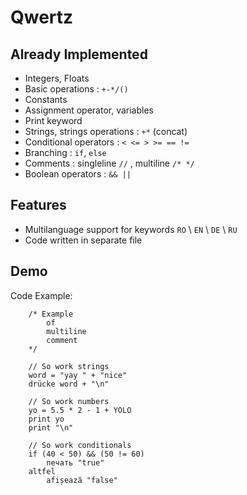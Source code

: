 # Qwertz

## Already Implemented
* Integers, Floats 
* Basic operations : `+-*/()`
* Constants 
* Assignment operator, variables
* Print keyword 
* Strings, strings operations : `+*` (concat)
* Conditional operators : `< <= > >= == !=`
* Branching : `if`, `else`
* Comments : singleline `//` , multiline `/* */` 
* Boolean operators : `&& ||`


## Features
* Multilanguage support for keywords `RO` \ `EN` \ `DE` \ `RU`
* Code written in separate file


## Demo
Code Example:
```
    /* Example 
        of 
        multiline
        comment
    */

    // So work strings
    word = "yay " + "nice"
    drücke word + "\n"

    // So work numbers
    yo = 5.5 * 2 - 1 + YOLO
    print yo
    print "\n"

    // So work conditionals
    if (40 < 50) && (50 != 60)
        печать "true"
    altfel
        afișează "false"
```